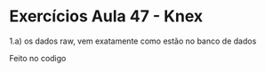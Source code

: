 <h1>Exercícios Aula 47 - Knex</h1>

<p>1.a)
os dados raw, vem exatamente como estão no banco de dados
</p>

<p>
Feito no codigo
</p>

<p>

</p>
